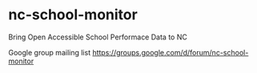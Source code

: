 # nc-school-monitor
Bring Open Accessible School Performace Data to NC

Google group mailing list https://groups.google.com/d/forum/nc-school-monitor
